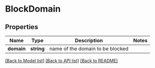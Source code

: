 # BlockDomain

## Properties
Name | Type | Description | Notes
------------ | ------------- | ------------- | -------------
**domain** | **string** | name of the domain to be blocked | 

[[Back to Model list]](../../README.md#documentation-for-models) [[Back to API list]](../../README.md#documentation-for-api-endpoints) [[Back to README]](../../README.md)


